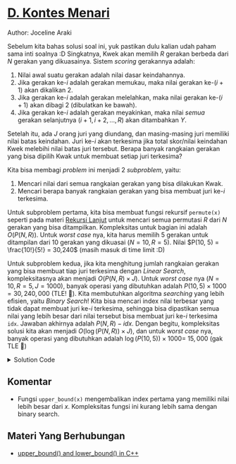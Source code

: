 # [D. Kontes Menari](https://tlx.toki.id/courses/competitive/chapters/04/problems/D)

Author: Joceline Araki

Sebelum kita bahas solusi soal ini, yuk pastikan dulu kalian udah paham sama inti soalnya :D Singkatnya, Kwek akan memilih $R$ gerakan berbeda dari $N$ gerakan yang dikuasainya. Sistem _scoring_ gerakannya adalah:
1. Nilai awal suatu gerakan adalah nilai dasar keindahannya.
2. Jika gerakan ke-$i$ adalah gerakan memukau, maka nilai gerakan ke-$(i + 1)$ akan dikalikan $2$.
3. Jika gerakan ke-$i$ adalah gerakan melelahkan, maka nilai gerakan ke-$(i + 1)$ akan dibagi $2$ (dibulatkan ke bawah).
4. Jika gerakan ke-$i$ adalah gerakan meyakinkan, maka nilai *semua* gerakan selanjutnya $(i + 1, i + 2, ..., R)$ akan ditambahkan $Y$.

Setelah itu, ada $J$ orang juri yang diundang, dan masing-masing juri memiliki nilai batas keindahan. Juri ke-$i$ akan terkesima jika total skor/nilai keindahan Kwek melebihi nilai batas juri tersebut. Berapa banyak rangkaian gerakan yang bisa dipilih Kwak untuk membuat setiap juri terkesima?

Kita bisa membagi _problem_ ini menjadi 2 _subproblem_, yaitu:
1. Mencari nilai dari semua rangkaian gerakan yang bisa dilakukan Kwak.
2. Mencari berapa banyak rangkaian gerakan yang bisa membuat juri ke-$i$ terkesima.

Untuk subproblem pertama, kita bisa membuat fungsi rekursif `permute(x)` seperti pada materi [Rekursi Lanjut](https://tlx.toki.id/courses/basic/chapters/13/lessons/A) untuk mencari semua permutasi $R$ dari $N$ gerakan yang bisa ditampilkan. Kompleksitas untuk bagian ini adalah $O(P(N, R))$. Untuk _worst case_ nya, kita harus memilih $5$ gerakan untuk ditampilan dari $10$ gerakan yang dikuasai $(N = 10, R = 5)$. Nilai $P(10, 5) = \frac{10!}{5!} = 30,240$ (masih masuk di time limit :D)

Untuk subproblem kedua, jika kita menghitung jumlah rangkaian gerakan yang bisa membuat tiap juri terkesima dengan _Linear Search_, kompleksitasnya akan menjadi $O(P(N, R) \times J)$. Untuk _worst case_ nya $(N = 10, R = 5, J = 1000)$, banyak operasi yang dibutuhkan adalah $P(10, 5) \times 1000 = 30,240,000$ (TLE! 🙁). Kita membutuhkan algoritma _searching_ yang lebih efisien, yaitu _Binary Search_! Kita bisa mencari index nilai terbesar yang tidak dapat membuat juri ke-$i$ terkesima, sehingga bisa dipastikan semua nilai yang lebih besar dari nilai tersebut bisa membuat juri ke-$i$ terkesima `idx`. Jawaban akhirnya adalah $P(N, R) - idx$. Dengan begitu, kompleksitas solusi kita akan menjadi $O(\log{(P(N, R))} \times J)$, dan untuk _worst case_ nya, banyak operasi yang dibutuhkan adalah $\log{(P(10, 5))} \times 1000 = ~15,000$ (gak TLE 🎉)

<details>
  <summary>Solution Code</summary>

```c++
#include <bits/stdc++.h>

using namespace std;

int n, r, y, j; 
vector<int>score;
pair<int, char>arr[15];
int catat[15];
bool mark[15];

void permute(int x){
    if(x >= r){
        bool Y = (arr[catat[0]].second == 'Y');
        int ret = arr[catat[0]].first;

        for(int i = 1; i < r; i++){
            if(arr[catat[i - 1]].second == 'P'){
                ret += (arr[catat[i]].first * 2);
            } else if(arr[catat[i - 1]].second == 'L'){
                ret += (arr[catat[i]].first / 2);
            } else{
                ret += arr[catat[i]].first;
            }

            if(Y) ret += y;

            if(arr[catat[i]].second == 'Y') Y = true;

            if(ret >= 100000){  //nilai batas juri maks. adalah 100,000 
                score.push_back(100001);
                return;
            }
        }  

        score.push_back(ret);
    } else{
        for(int i = 0; i < n; i++){
            if(!mark[i]){
                catat[x] = i;
                mark[i] = true;
                permute(x + 1);
                mark[i] = false;
            }
        }
    }
}

int main(){
    ios_base::sync_with_stdio(0); cin.tie(0); cout.tie(0);
    string subtask; cin >> subtask;
    int st; cin >> st;

    cin >> n >> r >> y >> j;
    for(int i = 0; i < n; i++){
        int d; cin >> d;
        char t; cin >> t;
        arr[i] = {d, t};
    }

    permute(0);
    sort(score.begin(), score.end());

    while(j--){
        int x; cin >> x;
        int sz = score.size();
        int tmp = upper_bound(score.begin(), score.end(), x) - score.begin();
        cout << sz - tmp << endl;
    }

    return 0;
}
```
</details>

## Komentar
- Fungsi `upper_bound(x)` mengembalikan index pertama yang memiliki nilai lebih besar dari $x$. Kompleksitas fungsi ini kurang lebih sama dengan binary search.

## Materi Yang Berhubungan
- [upper_bound() and lower_bound() in C++](https://www.geeksforgeeks.org/upper_bound-and-lower_bound-for-vector-in-cpp-stl/) 

